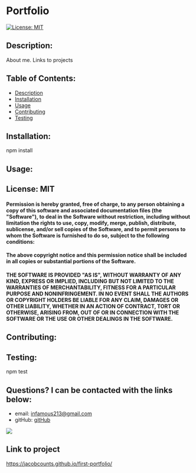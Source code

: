 
# Portfolio

[![License: MIT](https://img.shields.io/badge/License-MIT-yellow.svg)](https://opensource.org/licenses/MIT) 

    
## Description: 
About me. Links to projects

## Table of Contents:

* [Description](#description)
* [Installation](#installation)
* [Usage](#usage)
* [Contributing](#contributing)
* [Testing](#testing)

## Installation: 
npm install

## Usage: 



## License: MIT

#### Permission is hereby granted, free of charge, to any person obtaining a copy of this software and associated documentation files (the "Software"), to deal in the Software without restriction, including without limitation the rights to use, copy, modify, merge, publish, distribute, sublicense, and/or sell copies of the Software, and to permit persons to whom the Software is furnished to do so, subject to the following conditions:

#### The above copyright notice and this permission notice shall be included in all copies or substantial portions of the Software.

#### THE SOFTWARE IS PROVIDED "AS IS", WITHOUT WARRANTY OF ANY KIND, EXPRESS OR IMPLIED, INCLUDING BUT NOT LIMITED TO THE WARRANTIES OF MERCHANTABILITY, FITNESS FOR A PARTICULAR PURPOSE AND NONINFRINGEMENT. IN NO EVENT SHALL THE AUTHORS OR COPYRIGHT HOLDERS BE LIABLE FOR ANY CLAIM, DAMAGES OR OTHER LIABILITY, WHETHER IN AN ACTION OF CONTRACT, TORT OR OTHERWISE, ARISING FROM, OUT OF OR IN CONNECTION WITH THE SOFTWARE OR THE USE OR OTHER DEALINGS IN THE SOFTWARE.

## Contributing: 


## Testing: 
npm test

## Questions? I can be contacted with the links below:   
* email: infamous213@gmail.com
* gitHub: [gitHub](https://github.com/JacobCounts)

![](first-portfolio/blob/main/Images/Portfolio.png)

## Link to project

https://jacobcounts.github.io/first-portfolio/


